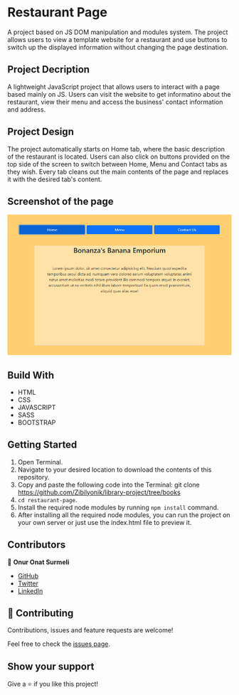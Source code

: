 # Restaurant Page
A project based on JS DOM manipulation and modules system. The project allows users to view a template website for a restaurant and use buttons to switch up the displayed information without changing the page destination.




## Project Decription
A lightweight JavaScript project that allows users to interact with a page based mainly on JS.
Users can visit the website to get informatino about the restaurant, view their menu and access the business' contact information and address.


## Project Design
The project automatically starts on Home tab, where the basic description of the restaurant is located.
Users can also click on buttons provided on the top side of the screen to switch between Home, Menu and Contact tabs as they wish.
Every tab cleans out the main contents of the page and replaces it with the desired tab's content.

## Screenshot of the page
![Screenshot Profile Page](./dist/assets/screenshot_1.png)


## Build With

- HTML
- CSS
- JAVASCRIPT
- SASS
- BOOTSTRAP


## Getting Started

1. Open Terminal.
2. Navigate to your desired location to download the contents of this repository.
3. Copy and paste the following code into the Terminal: git clone https://github.com/Zibilyonik/library-project/tree/books
4. ```cd restaurant-page```.
5. Install the required node modules by running `npm install` command.
6. After installing all the required node modules, you can run the project on your own server or just use the index.html file to preview it.


## Contributors

👤 **Onur Onat Surmeli**

- [GitHub](https://github.com/Zibilyonik)
- [Twitter](https://twitter.com/OnurSurmeli2)
- [LinkedIn](https://www.linkedin.com/in/onuronatsurmeli/)


## 🤝 Contributing

Contributions, issues and feature requests are welcome!

Feel free to check the [issues page](issues/).

## Show your support

Give a ⭐️ if you like this project!

